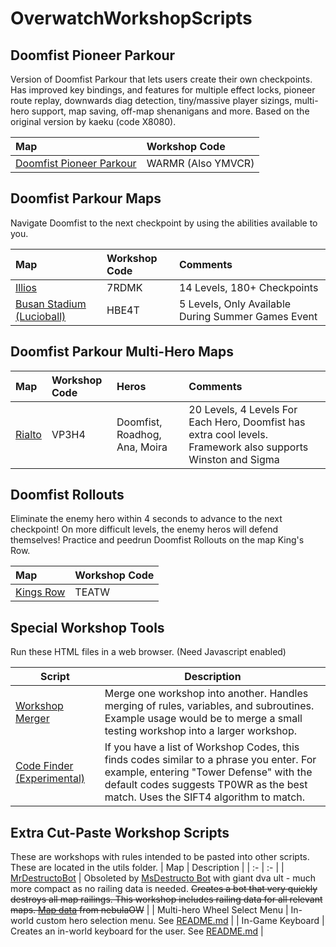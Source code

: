 # OverwatchWorkshopScripts

## Doomfist Pioneer Parkour
Version of Doomfist Parkour that lets users create their own checkpoints. Has improved key bindings, and features for multiple effect locks, pioneer route replay, downwards diag detection, tiny/massive player sizings, multi-hero support, map saving, off-map shenanigans and more. Based on the original version by kaeku (code X8080).

| Map | Workshop Code
| :- | :- |
| [Doomfist Pioneer Parkour](DoomfistParkour/DoomPioneerParkour.txt) | WARMR (Also YMVCR) |


## Doomfist Parkour Maps

Navigate Doomfist to the next checkpoint by using the abilities available to you.

| Map | Workshop Code | Comments
| :- | :- | :- |
| [Illios](DoomfistParkour/DoomParkourIllios.txt) | 7RDMK | 14 Levels, 180+ Checkpoints |
| [Busan Stadium (Lucioball)](DoomfistParkour/DoomParkourBusanStadium.txt) | HBE4T | 5 Levels, Only Available During Summer Games Event |


## Doomfist Parkour Multi-Hero Maps
| Map | Workshop Code | Heros | Comments |
| :- | :- | :- | :- |
| [Rialto](DoomfistParkour/MultiHeroParkourRialto.txt) | VP3H4 | Doomfist, Roadhog, Ana, Moira | 20 Levels, 4 Levels For Each Hero, Doomfist has extra cool levels. Framework also supports Winston and Sigma |


## Doomfist Rollouts
Eliminate the enemy hero within 4 seconds to advance to the next checkpoint! On more difficult levels, the enemy heros will defend themselves! Practice and peedrun Doomfist Rollouts on the map King's Row.

| Map | Workshop Code |
| :- | :- |
| [Kings Row](DoomfistParkour/DoomfistRolloutsKingsRow_1_0_0.txt) | TEATW | 


## Special Workshop Tools
Run these HTML files in a web browser. (Need Javascript enabled)

| Script | Description |
| --- | --- |
| [Workshop Merger](workshop_merger.html) | Merge one workshop into another. Handles merging of rules, variables, and subroutines. Example usage would be to merge a small testing workshop into a larger workshop.
| [Code Finder (Experimental)](code_finder.html) | If you have a list of Workshop Codes, this finds codes similar to a phrase you enter. For example, entering "Tower Defense" with the default codes suggests TP0WR as the best match. Uses the SIFT4 algorithm to match.


## Extra Cut-Paste Workshop Scripts
These are workshops with rules intended to be pasted into other scripts. These are located in the utils folder.
| Map | Description |
| :- | :- |
| [MrDestructoBot](utils/DestroyMapRailings.txt) | Obsoleted by [MsDestructo Bot](https://discord.com/channels/689587520496730129/757303228021866606/851573753698975755) with giant dva ult - much more compact as no railing data is needed. ~~Creates a bot that very quickly destroys all map railings. This workshop includes railing data for all relevant maps. [Map data](https://nebulaow.github.io/MrDestructo-Data) from nebulaOW~~ |
| Multi-hero Wheel Select Menu | In-world custom hero selection menu. See [README.md](utils/README.md) |
| In-Game Keyboard | Creates an in-world keyboard for the user. See [README.md](utils/README.md) |



